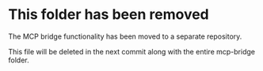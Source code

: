 # This folder has been removed

The MCP bridge functionality has been moved to a separate repository.

This file will be deleted in the next commit along with the entire mcp-bridge folder.